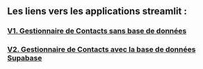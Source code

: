 ## **Les liens vers les applications streamlit :**
### [V1. Gestionnaire de Contacts sans base de données](https://vdepythontpncpy178-9ycvguzwy3qrrjryeb5via.streamlit.app/) 
### [V2. Gestionnaire de Contacts avec la base de données Supabase](https://vdepythontpncpy178-6u7rlcqbrpcf9khvhfksks.streamlit.app/)
